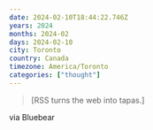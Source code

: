 ```yaml
---
date: 2024-02-10T18:44:22.746Z
years: 2024
months: 2024-02
days: 2024-02-10
city: Toronto
country: Canada
timezone: America/Toronto
categories: ["thought"]
---
```

> [RSS turns the web into tapas.]

via Bluebear
